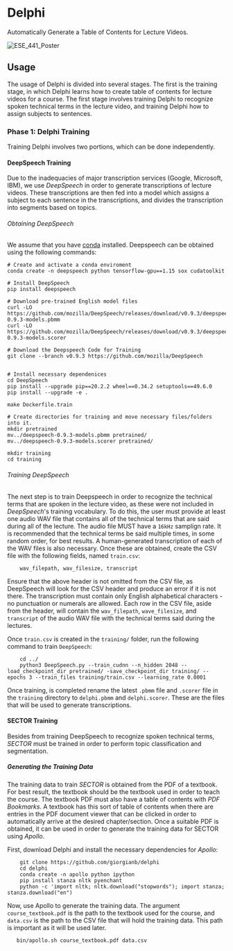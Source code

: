 # Delphi
Automatically Generate a Table of Contents for Lecture Videos.

![ESE_441_Poster](https://user-images.githubusercontent.com/11166439/117481306-cdbdef80-af30-11eb-9cf0-0e38b2e60d88.png)


## Usage
The usage of Delphi is divided into several stages. The first is the training stage, in which Delphi learns how to create table of contents for lecture videos for a course. The first stage involves training Delphi to recognize spoken technical terms in the lecture video, and training Delphi how to assign subjects to sentences.

### Phase 1: Delphi Training
Training Delphi involves two portions, which can be done independently.
#### DeepSpeech Training
Due to the inadequacies of major transcription services (Google, Microsoft, IBM), we use *DeepSpeech* in order to generate transcriptions of lecture videos. These transcriptions are then fed into a model which assigns a subject to each sentence in the transcriptions, and divides the transcription into segments based on topics.

###### Obtaining DeepSpeech
We assume that you have [conda](https://www.anaconda.com/products/individual) installed. Deepspeech can be obtained using the following commands:

    # Create and activate a conda enviroment
    conda create -n deepspeech python tensorflow-gpu==1.15 sox cudatoolkit

    # Install DeepSpeech
    pip install deepspeech

    # Download pre-trained English model files
    curl -LO https://github.com/mozilla/DeepSpeech/releases/download/v0.9.3/deepspeech-0.9.3-models.pbmm
    curl -LO https://github.com/mozilla/DeepSpeech/releases/download/v0.9.3/deepspeech-0.9.3-models.scorer
    
    # Download the Deepspeech Code for Training
    git clone --branch v0.9.3 https://github.com/mozilla/DeepSpeech
    
    
    # Install necessary dependenices
    cd DeepSpeech
    pip install --upgrade pip==20.2.2 wheel==0.34.2 setuptools==49.6.0
    pip install --upgrade -e .
    
    make Dockerfile.train
    
    # Create directories for training and move necessary files/folders into it.
    mkdir pretrained
    mv../deepspeech-0.9.3-models.pbmm pretrained/
    mv../deepspeech-0.9.3-models.scorer pretrained/
    
    mkdir training
    cd training
    
    
###### Training DeepSpeech
The next step is to train Deepspeech in order to recognize the technical terms that are spoken in the lecture video, as these were not included in *DeepSpeech*'s training vocabulary. To do this, the user must provide at least one audio WAV file that contains all of the technical terms that are said during all of the lecture. The audio file MUST have a `16kHz` samplign rate. It is recommended that the technical terms be said multiple times, in some random order, for best results. A human-generated transcription of each of the WAV files is also necessary. Once these are obtained, create the CSV file with the following fields, named `train.csv`:

        wav_filepath, wav_filesize, transcript
 
 Ensure that the above header is not omitted from the CSV file, as DeepSpeech will look for the CSV header and produce an error if it is not there. The transcription must contain only English alphabetical characters - no punctuation or numerals are allowed. Each row in the CSV file, aside from the header, will contain the `wav_filepath`, `wave_filesize`, and `transcript` of the audio WAV file with the technical terms said during the lectures.
 
 Once `train.csv` is created in the `training/` folder, run the following command to train `DeepSpeech`:
 
        cd ../
        python3 DeepSpeech.py --train_cudnn --n_hidden 2048 --load_checkpoint_dir pretrained/ -save_checkpoint_dir training/ --epochs 3 --train_files training/train.csv --learning_rate 0.0001
 
 Once training, is completed rename the latest `.pbmm` file and `.scorer` file in the `training` directory to `delphi.pbmm` and `delphi.scorer`. These are the files that will be used to generate transcriptions.
 
 #### SECTOR Training
Besides from training DeepSpeech to recognize spoken technical terms, *SECTOR* must be trained in order to perform topic classification and segmentation.

##### Generating the Training Data
The training data to train *SECTOR* is obtained from the PDF of a textbook. For best result, the textbook should be the textbook used in order to teach the course. The textbook PDF must also have a table of contents with *PDF Bookmarks*. A textbook has this sort of table of contents when there are entries in the PDF document viewer that can be clicked in order to automatically arrive at the desired chapter/section. Once a suitable PDF is obtained, it can be used in order to generate the training data for SECTOR using *Apollo*.

First, download Delphi and install the necessary dependencies for *Apollo*:

        git clone https://github.com/giorgianb/delphi
        cd delphi
        conda create -n apollo python ipython
        pip install stanza nltk pyenchant
        python -c 'import nltk; nltk.download("stopwords"); import stanza; stanza.download("en")
        
Now, use Apollo to generate the training data. The argument `course_textbook.pdf` is the path to the textbook used for the course, and `data.csv` is the path to the CSV file that will hold the training data. This path is important as it will be used later.

       bin/apollo.sh course_textbook.pdf data.csv
       



 
